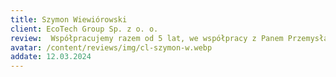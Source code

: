```yaml
---
title: Szymon Wiewiórowski
client: EcoTech Group Sp. z o. o.
review:  Współpracujemy razem od 5 lat, we współpracy z Panem Przemysławem cenimy sobie rzetelność, transparentność, oraz wyniki.
avatar: /content/reviews/img/cl-szymon-w.webp
addate: 12.03.2024
---
```

